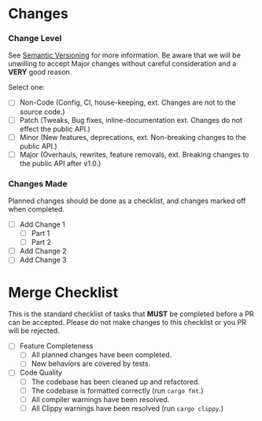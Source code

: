 <!-- Include a quick summary of the changes made in this PR. -->

# Changes

### Change Level

See [Semantic Versioning](https://semver.org/) for more information.  Be aware that we will be unwilling to accept Major
changes without careful consideration and a **VERY** good reason.

Select one:

- [ ] Non-Code (Config, CI, house-keeping, ext.  Changes are not to the source code.)
- [ ] Patch (Tweaks, Bug fixes, inline-documentation ext.  Changes do not effect the public API.)  
- [ ] Minor (New features, deprecations, ext.  Non-breaking changes to the public API.)
- [ ] Major (Overhauls, rewrites, feature removals, ext.  Breaking changes to the public API after v1.0.)

### Changes Made

Planned changes should be done as a checklist, and changes marked off when completed.

- [ ] Add Change 1
  - [ ] Part 1
  - [ ] Part 2
- [ ] Add Change 2
- [ ] Add Change 3

# Merge Checklist

This is the standard checklist of tasks that **MUST** be completed before a PR can be accepted.  Please do not make
changes to this checklist or you PR will be rejected.

- [ ] Feature Completeness
  - [ ] All planned changes have been completed.
  - [ ] New behaviors are covered by tests.
- [ ] Code Quality
  - [ ] The codebase has been cleaned up and refactored.
  - [ ] The codebase is formatted correctly (run `cargo fmt`.)
  - [ ] All compiler warnings have been resolved.
  - [ ] All Clippy warnings have been resolved (run `cargo clippy`.)
